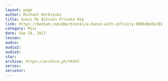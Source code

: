 ```yaml
---
layout: page
author: Michael Kerbleski
title: Guess My Bitcoin Private Key
link: https://medium.com/@kerbleski/a-dance-with-infinity-980bd8e9a781
category: Misc
date: Sep 28, 2017
lesson: 
audio: 
audio2: 
audio3: 
star: 
archive: https://archive.ph/tKXVt
series: 
seriesnr: 
---
```

